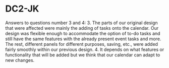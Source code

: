 # DC2-JK

Answers to questions number 3 and 4:
3. The parts of our original design that were affected were mainly the adding of tasks onto the calendar. Our design was flexible enough to accommodate the option of to-do tasks and still have the same features with the already present event tasks and more. The rest, different panels for different purposes, saving, etc., were added fairly smoothly within our previous design.
4. It depends on what features or functionality that will be added but we think that our calendar can adapt to new changes.
